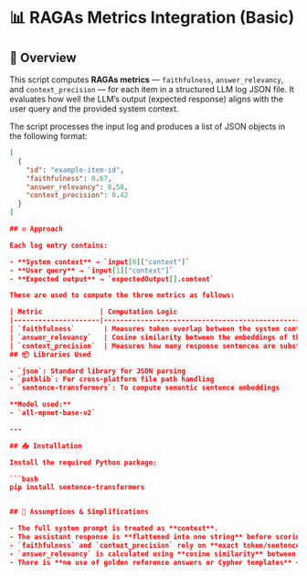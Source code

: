 # 📊 RAGAs Metrics Integration (Basic)

## 📘 Overview

This script computes **RAGAs metrics** — `faithfulness`, `answer_relevancy`, and `context_precision` — for each item in a structured LLM log JSON file. It evaluates how well the LLM’s output (expected response) aligns with the user query and the provided system context.

The script processes the input log and produces a list of JSON objects in the following format:

```json
[
  {
    "id": "example-item-id",
    "faithfulness": 0.67,
    "answer_relevancy": 0.58,
    "context_precision": 0.42
  }
]

## ⚙️ Approach

Each log entry contains:

- **System context** → `input[0]["context"]`  
- **User query** → `input[1]["context"]`  
- **Expected output** → `expectedOutput[].content`

These are used to compute the three metrics as follows:

| Metric              | Computation Logic                                                                  |
|---------------------|--------------------------------------------------------------------------------------|
| `faithfulness`       | Measures token overlap between the system context and the model’s response         |
| `answer_relevancy`   | Cosine similarity between the embeddings of the query and the response             |
| `context_precision`  | Measures how many response sentences are substrings of the context                 |
## 📦 Libraries Used

- `json`: Standard library for JSON parsing  
- `pathlib`: For cross-platform file path handling  
- `sentence-transformers`: To compute semantic sentence embeddings  

**Model used:**  
- `all-mpnet-base-v2`

---

## 📥 Installation

Install the required Python package:

```bash
pip install sentence-transformers


## 🎯 Assumptions & Simplifications

- The full system prompt is treated as **context**.
- The assistant response is **flattened into one string** before scoring.
- `faithfulness` and `context_precision` rely on **exact token/sentence overlap** (no deep semantic matching).
- `answer_relevancy` is calculated using **cosine similarity** between sentence embeddings.
- There is **no use of golden reference answers or Cypher templates** — evaluation is done **only relative to context and query**.

